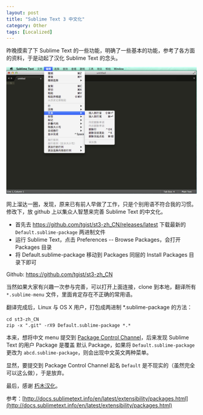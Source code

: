 ```yaml
---
layout: post
title: "Sublime Text 3 中文化"
category: Other
tags: [Localized]
---
```


昨晚摸索了下 Sublime Text 的一些功能，明确了一些基本的功能，参考了各方面的资料，于是动起了汉化 Sublime Text 的念头。

![localizing Sublime Text 3](/cdn/images/2014/08/localizing-sublime-text-3.png)

<!-- more -->

网上溜达一圈，发现，原来已有前人早做了工作，只是个别用语不符合我的习惯。修改下，放 github 上以集众人智慧来完善 Sublime Text 的中文化。

- 首先去 <https://github.com/tgist/st3-zh_CN/releases/latest> 下载最新的 `Default.sublime-package` 两进制文件
- 运行 Sublime Text，点击 Preferences -- Browse Packages，会打开 Packages 目录
- 将 Default.sublime-package 移动到 Packages 同层的 Install Packages 目录下即可

Github: <https://github.com/tgist/st3-zh_CN>

当然如果大家有兴趣一次参与完善，可以打开上面连接，clone 到本地，翻译所有 `*.sublime-menu` 文件，里面肯定存在不正确的常用语。

翻译完成后，Linux 与 OS X 用户，打包成两进制 *.sublime-package 的方法：

    cd st3-zh_CN
    zip -x ".git" -rX9 Default.sublime-package *.*

本来，想将中文 menu 提交到 [Package Control Channel](https://github.com/wbond/package_control_channel)，后来发现 Sublime Text 的用户 Package 是覆盖 默认 Package，如果将 `Default.sublime-package` 更改为 `abcd.sublime-package`，则会出现中文英文两种菜单。

显然，要提交到 Package Control Channel 起名 `Default` 是不现实的（虽然完全可以这么做），于是放弃。

最后，感谢 [朽木汉化](http://www.xiumu.org/technology/sublime-text-hand-finished-method.shtml)。

参考：[http://docs.sublimetext.info/en/latest/extensibility/packages.html](http://docs.sublimetext.info/en/latest/extensibility/packages.html)
